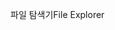 <span data-ttu-id="06a55-101">파일 탐색기</span><span class="sxs-lookup"><span data-stu-id="06a55-101">File Explorer</span></span>